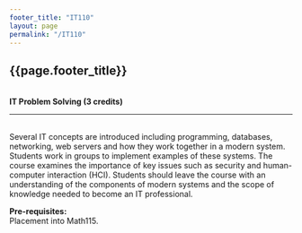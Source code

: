```yaml
---
footer_title: "IT110"
layout: page
permalink: "/IT110"
---
```


## {{page.footer_title}}
\
**IT Problem Solving (3 credits)**

---
\
Several IT concepts are introduced including programming, databases, networking, web servers and how they work together in a modern system. Students work in groups to implement examples of these systems. The course examines the importance of key issues such as security and human-computer interaction (HCI). Students should leave the course with an understanding of the components of modern systems and the scope of knowledge needed to become an IT professional.

**Pre-requisites:**
\
Placement into Math115.